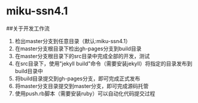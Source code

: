 # miku-ssn4.1

##关于开发工作流

1. 检出master分支到任意目录（默认:miku-ssn4.1）
2. 在master分支根目录下检出gh-pages分支到build目录
3. 在master分支根目录下的src目录中完成全部的开发，测试
4. 在src目录下，使用"jekyll build"命令（需要安装jekyll）将指定的目录发布到build目录中
5. 将build目录提交到gh-pages分支，即可完成正式发布
6. 将master分支目录提交到master分支，即可完成源码托管
7. 使用push.rb脚本（需要安装ruby）可以自动化代码提交过程